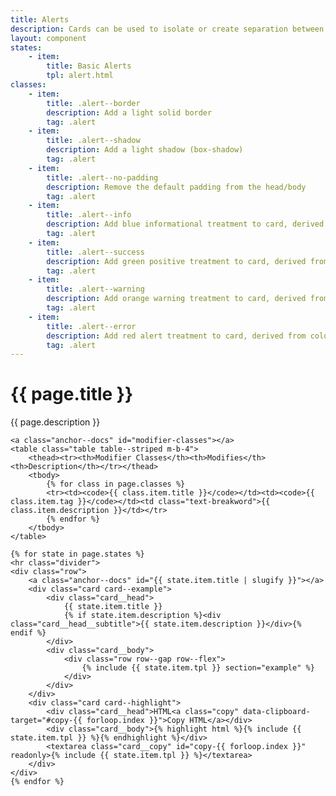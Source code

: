 ```yaml
---
title: Alerts
description: Cards can be used to isolate or create separation between content.  You may indicate state or include media (think photos or videos) in your cards.  They occupy 100% the width of their container by default.  In our examples, we wrap the cards with our grid construct to constrain the width.
layout: component
states:
    - item:
        title: Basic Alerts
        tpl: alert.html
classes:
    - item:
        title: .alert--border
        description: Add a light solid border
        tag: .alert
    - item:
        title: .alert--shadow
        description: Add a light shadow (box-shadow)
        tag: .alert
    - item:
        title: .alert--no-padding
        description: Remove the default padding from the head/body
        tag: .alert
    - item:
        title: .alert--info
        description: Add blue informational treatment to card, derived from color mappings in <code>_colors.scss</code>
        tag: .alert
    - item:
        title: .alert--success
        description: Add green positive treatment to card, derived from color mappings in <code>_colors.scss</code>
        tag: .alert
    - item:
        title: .alert--warning
        description: Add orange warning treatment to card, derived from color mappings in <code>_colors.scss</code>
        tag: .alert
    - item:
        title: .alert--error
        description: Add red alert treatment to card, derived from color mappings in <code>_colors.scss</code>
        tag: .alert
---
```

<div class="container content">
    <h1>{{ page.title }}</h1>
    <p class="well">{{ page.description }}</p>

    <a class="anchor--docs" id="modifier-classes"></a>
    <table class="table table--striped m-b-4">
        <thead><tr><th>Modifier Classes</th><th>Modifies</th><th>Description</th></tr></thead>
        <tbody>
            {% for class in page.classes %}
            <tr><td><code>{{ class.item.title }}</code></td><td><code>{{ class.item.tag }}</code></td><td class="text-breakword">{{ class.item.description }}</td></tr>
            {% endfor %}
        </tbody>
    </table>
    
    {% for state in page.states %}
    <hr class="divider">
    <div class="row">
        <a class="anchor--docs" id="{{ state.item.title | slugify }}"></a>
        <div class="card card--example">
            <div class="card__head">
                {{ state.item.title }}
                {% if state.item.description %}<div class="card__head__subtitle">{{ state.item.description }}</div>{% endif %}
            </div>
            <div class="card__body">
                <div class="row row--gap row--flex">
                    {% include {{ state.item.tpl }} section="example" %}
                </div>
            </div>
        </div>
        <div class="card card--highlight">
            <div class="card__head">HTML<a class="copy" data-clipboard-target="#copy-{{ forloop.index }}">Copy HTML</a></div>
            <div class="card__body">{% highlight html %}{% include {{ state.item.tpl }} %}{% endhighlight %}</div>
            <textarea class="card__copy" id="copy-{{ forloop.index }}" readonly>{% include {{ state.item.tpl }} %}</textarea>
        </div>
    </div>
    {% endfor %}
</div>